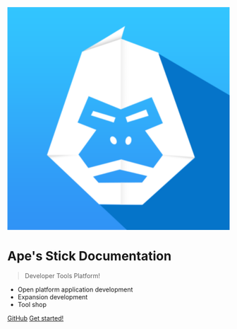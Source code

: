 <!-- _coverpage.md -->

![logo](_media/icon.svg)

# Ape's Stick Documentation

> Developer Tools Platform!

- Open platform application development
- Expansion development
- Tool shop

<a href="https://github.com/yuanzhibang-tool/yzb-document/" target="_blank">GitHub</a>
[Get started!](get_started)
